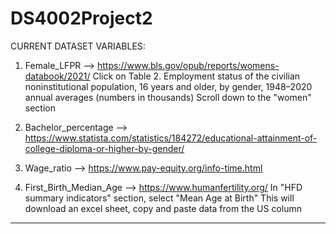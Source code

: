 # DS4002Project2

CURRENT DATASET VARIABLES:

1. Female_LFPR --> https://www.bls.gov/opub/reports/womens-databook/2021/
   Click on Table 2. Employment status of the civilian noninstitutional population, 16 years and older, by gender, 1948–2020 annual averages (numbers in thousands)
   Scroll down to the "women" section
   
2. Bachelor_percentage --> https://www.statista.com/statistics/184272/educational-attainment-of-college-diploma-or-higher-by-gender/
   
3. Wage_ratio --> https://www.pay-equity.org/info-time.html

4. First_Birth_Median_Age --> https://www.humanfertility.org/
   In "HFD summary indicators" section, select "Mean Age at Birth"
   This will download an excel sheet, copy and paste data from the US column

--------------------------------------------------------------------------------------------------------------------------------------
